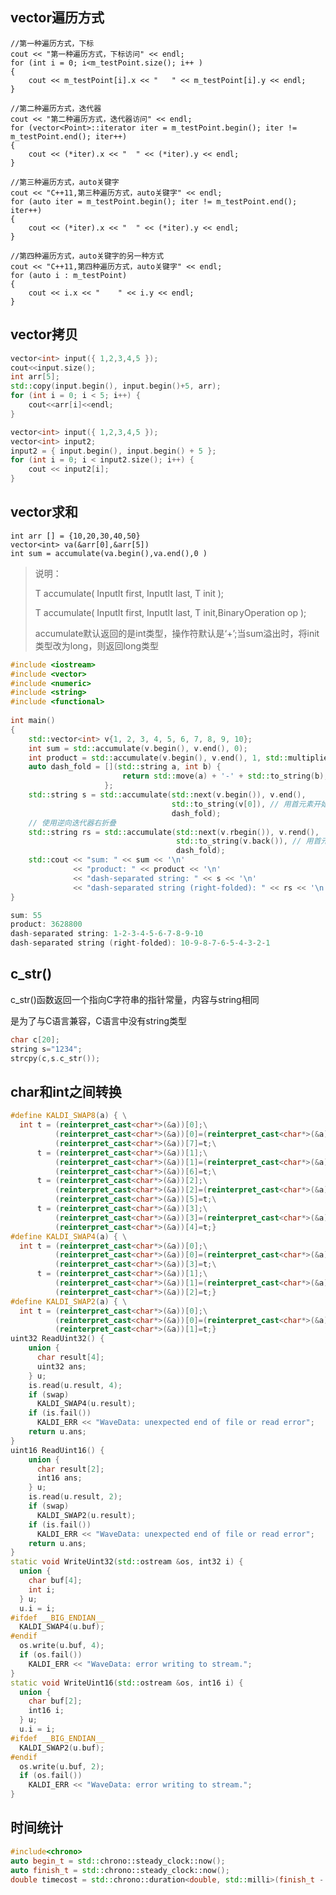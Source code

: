 ## vector遍历方式
	//第一种遍历方式，下标
	cout << "第一种遍历方式，下标访问" << endl;
	for (int i = 0; i<m_testPoint.size(); i++ )
	{
		cout << m_testPoint[i].x << "	" << m_testPoint[i].y << endl;
	}
	
	//第二种遍历方式，迭代器
	cout << "第二种遍历方式，迭代器访问" << endl;
	for (vector<Point>::iterator iter = m_testPoint.begin(); iter != m_testPoint.end(); iter++)
	{
		cout << (*iter).x << "	" << (*iter).y << endl;
	}
	
	//第三种遍历方式，auto关键字
	cout << "C++11,第三种遍历方式，auto关键字" << endl;
	for (auto iter = m_testPoint.begin(); iter != m_testPoint.end(); iter++)
	{
		cout << (*iter).x << "	" << (*iter).y << endl;
	}
	 
	//第四种遍历方式，auto关键字的另一种方式
	cout << "C++11,第四种遍历方式，auto关键字" << endl;
	for (auto i : m_testPoint)
	{
		cout << i.x << "	" << i.y << endl;
	}

## vector拷贝

```cpp
vector<int> input({ 1,2,3,4,5 });
cout<<input.size();
int arr[5];
std::copy(input.begin(), input.begin()+5, arr);
for (int i = 0; i < 5; i++) {
	cout<<arr[i]<<endl;
}

vector<int> input({ 1,2,3,4,5 });
vector<int> input2;
input2 = { input.begin(), input.begin() + 5 };
for (int i = 0; i < input2.size(); i++) {
	cout << input2[i];
}
```

## vector求和

```
int arr [] = {10,20,30,40,50}
vector<int> va(&arr[0],&arr[5])
int sum = accumulate(va.begin(),va.end(),0 )
```

> 说明：
>
> T accumulate( InputIt first, InputIt last, T init );
>
> T accumulate( InputIt first, InputIt last, T init,BinaryOperation op );
>
> accumulate默认返回的是int类型，操作符默认是‘+’;当sum溢出时，将init类型改为long，则返回long类型

```c++
#include <iostream>
#include <vector>
#include <numeric>
#include <string>
#include <functional>
 
int main()
{
    std::vector<int> v{1, 2, 3, 4, 5, 6, 7, 8, 9, 10};
    int sum = std::accumulate(v.begin(), v.end(), 0);
    int product = std::accumulate(v.begin(), v.end(), 1, std::multiplies<int>());
    auto dash_fold = [](std::string a, int b) {
                         return std::move(a) + '-' + std::to_string(b);
                     };
    std::string s = std::accumulate(std::next(v.begin()), v.end(),
                                    std::to_string(v[0]), // 用首元素开始
                                    dash_fold);
    // 使用逆向迭代器右折叠
    std::string rs = std::accumulate(std::next(v.rbegin()), v.rend(),
                                     std::to_string(v.back()), // 用首元素开始
                                     dash_fold);
    std::cout << "sum: " << sum << '\n'
              << "product: " << product << '\n'
              << "dash-separated string: " << s << '\n'
              << "dash-separated string (right-folded): " << rs << '\n';
}

sum: 55
product: 3628800
dash-separated string: 1-2-3-4-5-6-7-8-9-10
dash-separated string (right-folded): 10-9-8-7-6-5-4-3-2-1
```





## c_str()

c_str()函数返回一个指向C字符串的指针常量，内容与string相同

是为了与C语言兼容，C语言中没有string类型

```cpp
char c[20];
string s="1234";
strcpy(c,s.c_str());
```

## char和int之间转换

```cpp
#define KALDI_SWAP8(a) { \
  int t = (reinterpret_cast<char*>(&a))[0];\
          (reinterpret_cast<char*>(&a))[0]=(reinterpret_cast<char*>(&a))[7];\
          (reinterpret_cast<char*>(&a))[7]=t;\
      t = (reinterpret_cast<char*>(&a))[1];\
          (reinterpret_cast<char*>(&a))[1]=(reinterpret_cast<char*>(&a))[6];\
          (reinterpret_cast<char*>(&a))[6]=t;\
      t = (reinterpret_cast<char*>(&a))[2];\
          (reinterpret_cast<char*>(&a))[2]=(reinterpret_cast<char*>(&a))[5];\
          (reinterpret_cast<char*>(&a))[5]=t;\
      t = (reinterpret_cast<char*>(&a))[3];\
          (reinterpret_cast<char*>(&a))[3]=(reinterpret_cast<char*>(&a))[4];\
          (reinterpret_cast<char*>(&a))[4]=t;}
#define KALDI_SWAP4(a) { \
  int t = (reinterpret_cast<char*>(&a))[0];\
          (reinterpret_cast<char*>(&a))[0]=(reinterpret_cast<char*>(&a))[3];\
          (reinterpret_cast<char*>(&a))[3]=t;\
      t = (reinterpret_cast<char*>(&a))[1];\
          (reinterpret_cast<char*>(&a))[1]=(reinterpret_cast<char*>(&a))[2];\
          (reinterpret_cast<char*>(&a))[2]=t;}
#define KALDI_SWAP2(a) { \
  int t = (reinterpret_cast<char*>(&a))[0];\
          (reinterpret_cast<char*>(&a))[0]=(reinterpret_cast<char*>(&a))[1];\
          (reinterpret_cast<char*>(&a))[1]=t;}
uint32 ReadUint32() {
    union {
      char result[4];
      uint32 ans;
    } u;
    is.read(u.result, 4);
    if (swap)
      KALDI_SWAP4(u.result);
    if (is.fail())
      KALDI_ERR << "WaveData: unexpected end of file or read error";
    return u.ans;
}
uint16 ReadUint16() {
    union {
      char result[2];
      int16 ans;
    } u;
    is.read(u.result, 2);
    if (swap)
      KALDI_SWAP2(u.result);
    if (is.fail())
      KALDI_ERR << "WaveData: unexpected end of file or read error";
    return u.ans;
}
static void WriteUint32(std::ostream &os, int32 i) {
  union {
    char buf[4];
    int i;
  } u;
  u.i = i;
#ifdef __BIG_ENDIAN__
  KALDI_SWAP4(u.buf);
#endif
  os.write(u.buf, 4);
  if (os.fail())
    KALDI_ERR << "WaveData: error writing to stream.";
}
static void WriteUint16(std::ostream &os, int16 i) {
  union {
    char buf[2];
    int16 i;
  } u;
  u.i = i;
#ifdef __BIG_ENDIAN__
  KALDI_SWAP2(u.buf);
#endif
  os.write(u.buf, 2);
  if (os.fail())
    KALDI_ERR << "WaveData: error writing to stream.";
}
```

## 时间统计

```cpp
#include<chrono>
auto begin_t = std::chrono::steady_clock::now();
auto finish_t = std::chrono::steady_clock::now();
double timecost = std::chrono::duration<double, std::milli>(finish_t - begin_t).count();
```

